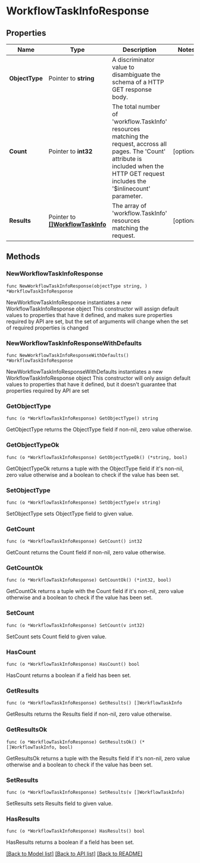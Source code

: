 # WorkflowTaskInfoResponse

## Properties

Name | Type | Description | Notes
------------ | ------------- | ------------- | -------------
**ObjectType** | Pointer to **string** | A discriminator value to disambiguate the schema of a HTTP GET response body. | 
**Count** | Pointer to **int32** | The total number of &#39;workflow.TaskInfo&#39; resources matching the request, accross all pages. The &#39;Count&#39; attribute is included when the HTTP GET request includes the &#39;$inlinecount&#39; parameter. | [optional] 
**Results** | Pointer to [**[]WorkflowTaskInfo**](workflow.TaskInfo.md) | The array of &#39;workflow.TaskInfo&#39; resources matching the request. | [optional] 

## Methods

### NewWorkflowTaskInfoResponse

`func NewWorkflowTaskInfoResponse(objectType string, ) *WorkflowTaskInfoResponse`

NewWorkflowTaskInfoResponse instantiates a new WorkflowTaskInfoResponse object
This constructor will assign default values to properties that have it defined,
and makes sure properties required by API are set, but the set of arguments
will change when the set of required properties is changed

### NewWorkflowTaskInfoResponseWithDefaults

`func NewWorkflowTaskInfoResponseWithDefaults() *WorkflowTaskInfoResponse`

NewWorkflowTaskInfoResponseWithDefaults instantiates a new WorkflowTaskInfoResponse object
This constructor will only assign default values to properties that have it defined,
but it doesn't guarantee that properties required by API are set

### GetObjectType

`func (o *WorkflowTaskInfoResponse) GetObjectType() string`

GetObjectType returns the ObjectType field if non-nil, zero value otherwise.

### GetObjectTypeOk

`func (o *WorkflowTaskInfoResponse) GetObjectTypeOk() (*string, bool)`

GetObjectTypeOk returns a tuple with the ObjectType field if it's non-nil, zero value otherwise
and a boolean to check if the value has been set.

### SetObjectType

`func (o *WorkflowTaskInfoResponse) SetObjectType(v string)`

SetObjectType sets ObjectType field to given value.


### GetCount

`func (o *WorkflowTaskInfoResponse) GetCount() int32`

GetCount returns the Count field if non-nil, zero value otherwise.

### GetCountOk

`func (o *WorkflowTaskInfoResponse) GetCountOk() (*int32, bool)`

GetCountOk returns a tuple with the Count field if it's non-nil, zero value otherwise
and a boolean to check if the value has been set.

### SetCount

`func (o *WorkflowTaskInfoResponse) SetCount(v int32)`

SetCount sets Count field to given value.

### HasCount

`func (o *WorkflowTaskInfoResponse) HasCount() bool`

HasCount returns a boolean if a field has been set.

### GetResults

`func (o *WorkflowTaskInfoResponse) GetResults() []WorkflowTaskInfo`

GetResults returns the Results field if non-nil, zero value otherwise.

### GetResultsOk

`func (o *WorkflowTaskInfoResponse) GetResultsOk() (*[]WorkflowTaskInfo, bool)`

GetResultsOk returns a tuple with the Results field if it's non-nil, zero value otherwise
and a boolean to check if the value has been set.

### SetResults

`func (o *WorkflowTaskInfoResponse) SetResults(v []WorkflowTaskInfo)`

SetResults sets Results field to given value.

### HasResults

`func (o *WorkflowTaskInfoResponse) HasResults() bool`

HasResults returns a boolean if a field has been set.


[[Back to Model list]](../README.md#documentation-for-models) [[Back to API list]](../README.md#documentation-for-api-endpoints) [[Back to README]](../README.md)


